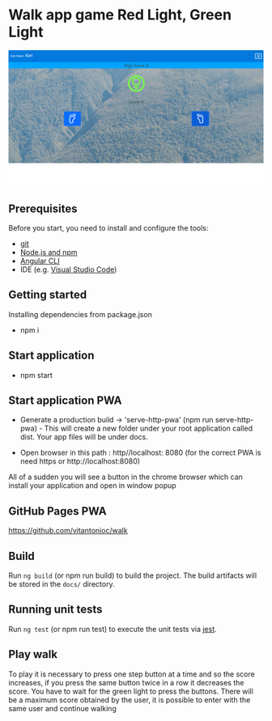 # Walk app game Red Light, Green Light

![Alt text](home.png)


## Prerequisites


Before you start, you need to install and configure the tools:

* [git](https://git-scm.com/)
* [Node.js and npm](https://nodejs.org/)
* [Angular CLI](https://angular.io/cli)
* IDE (e.g. [Visual Studio Code](https://code.visualstudio.com/))


## Getting started

Installing dependencies from package.json

* npm i

## Start application

* npm start

## Start application PWA

* Generate a production build → 'serve-http-pwa' (npm run serve-http-pwa) -  This will create a new folder under your root application called dist. Your app files will be under docs.

* Open browser in this path : http//localhost: 8080 (for the correct PWA is need https or http://localhost:8080)

All of a sudden you will see a button in the chrome browser which can install your application and open in window popup


## GitHub Pages PWA

https://github.com/vitantonioc/walk


## Build

Run `ng build` (or npm run build) to build the project. The build artifacts will be stored in the `docs/` directory.


## Running unit tests

Run `ng test` (or npm run test) to execute the unit tests via [jest](https://jestjs.io/).

## Play walk 

To play it is necessary to press one step button at a time and so the score increases, if you press the same button twice in a row it decreases the score. You have to wait for the green light to press the buttons. There will be a maximum score obtained by the user, it is possible to enter with the same user and continue walking
